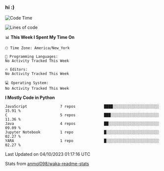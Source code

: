 ### hi :)

<!--START_SECTION:waka-->
![Code Time](http://img.shields.io/badge/Code%20Time-971%20hrs%209%20mins-blue)

![Lines of code](https://img.shields.io/badge/From%20Hello%20World%20I%27ve%20Written-3.5%20million%20lines%20of%20code-blue)

📊 **This Week I Spent My Time On** 

```text
🕑︎ Time Zone: America/New_York

💬 Programming Languages: 
No Activity Tracked This Week

🔥 Editors: 
No Activity Tracked This Week

💻 Operating System: 
No Activity Tracked This Week
```

**I Mostly Code in Python** 

```text
JavaScript               7 repos             ████░░░░░░░░░░░░░░░░░░░░░   15.91 % 
C                        5 repos             ███░░░░░░░░░░░░░░░░░░░░░░   11.36 % 
Java                     4 repos             ██░░░░░░░░░░░░░░░░░░░░░░░   09.09 % 
Jupyter Notebook         1 repo              █░░░░░░░░░░░░░░░░░░░░░░░░   02.27 % 
YARA                     1 repo              █░░░░░░░░░░░░░░░░░░░░░░░░   02.27 % 
```




 Last Updated on 04/10/2023 01:17:16 UTC
<!--END_SECTION:waka-->

Stats from [anmol098/waka-readme-stats](https://github.com/anmol098/waka-readme-stats)